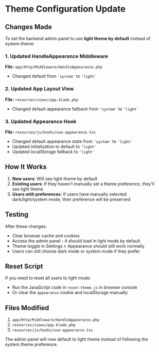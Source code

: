 # Theme Configuration Update

## Changes Made

To set the backend admin panel to use **light theme by default** instead of system theme:

### 1. Updated HandleAppearance Middleware
**File:** `app/Http/Middleware/HandleAppearance.php`
- Changed default from `'system'` to `'light'`

### 2. Updated App Layout View
**File:** `resources/views/app.blade.php`
- Changed default appearance fallback from `'system'` to `'light'`

### 3. Updated Appearance Hook
**File:** `resources/js/hooks/use-appearance.tsx`
- Changed default appearance state from `'system'` to `'light'`
- Updated initialization to default to `'light'`
- Updated localStorage fallback to `'light'`

## How It Works

1. **New users**: Will see light theme by default
2. **Existing users**: If they haven't manually set a theme preference, they'll see light theme
3. **Users with preferences**: If users have manually selected dark/light/system mode, their preference will be preserved

## Testing

After these changes:
- Clear browser cache and cookies
- Access the admin panel - it should load in light mode by default
- Theme toggle in Settings > Appearance should still work normally
- Users can still choose dark mode or system mode if they prefer

## Reset Script

If you need to reset all users to light mode:
- Run the JavaScript code in `reset-theme.js` in browser console
- Or clear the `appearance` cookie and localStorage manually

## Files Modified

1. `app/Http/Middleware/HandleAppearance.php`
2. `resources/views/app.blade.php`  
3. `resources/js/hooks/use-appearance.tsx`

The admin panel will now default to light theme instead of following the system theme preference.
